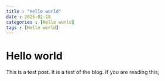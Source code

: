 ```yaml
---
title : "Hello world"
date : 2025-02-18
categories : [Hello world]
tags : [Hello world]
---
```

# Hello world
This is a test post. It is a test of the blog. If you are reading this,



